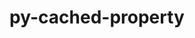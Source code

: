 ---
title: "py-cached-property"
layout: cache
categories: [package, develop]
meta: {"versions": ["1.5.2"], "compilers": ["gcc@=7.5.0"], "oss": ["ubuntu18.04"], "platforms": ["linux"], "targets": ["x86_64", "x86_64_v3"], "stacks": ["radiuss"], "num_specs": 39, "num_specs_by_stack": {"radiuss": 39}}
spec_details: [{"hash": "s6ljftqlk3ckhjzn75j4ylavxt4bl5tz", "compiler": "gcc@=7.5.0", "versions": ["1.5.2"], "os": "ubuntu18.04", "platform": "linux", "target": "x86_64", "variants": ["build_system=python_pip"], "stacks": ["radiuss"], "size": "-", "tarball": "https://binaries.spack.io/develop/build_cache/linux-ubuntu18.04-x86_64/gcc-7.5.0/py-cached-property-1.5.2/linux-ubuntu18.04-x86_64-gcc-7.5.0-py-cached-property-1.5.2-s6ljftqlk3ckhjzn75j4ylavxt4bl5tz.spack"}, {"hash": "agxkzzsx7ixbicqbpmzbzdqvtxwbbrmc", "compiler": "gcc@=7.5.0", "versions": ["1.5.2"], "os": "ubuntu18.04", "platform": "linux", "target": "x86_64", "variants": [], "stacks": ["radiuss"], "size": "-", "tarball": "https://binaries.spack.io/develop/build_cache/linux-ubuntu18.04-x86_64/gcc-7.5.0/py-cached-property-1.5.2/linux-ubuntu18.04-x86_64-gcc-7.5.0-py-cached-property-1.5.2-agxkzzsx7ixbicqbpmzbzdqvtxwbbrmc.spack"}, {"hash": "5s47u37vblt5rleo5xmnqcdvxgofdfgk", "compiler": "gcc@=7.5.0", "versions": ["1.5.2"], "os": "ubuntu18.04", "platform": "linux", "target": "x86_64", "variants": [], "stacks": ["radiuss"], "size": "-", "tarball": "https://binaries.spack.io/develop/build_cache/linux-ubuntu18.04-x86_64/gcc-7.5.0/py-cached-property-1.5.2/linux-ubuntu18.04-x86_64-gcc-7.5.0-py-cached-property-1.5.2-5s47u37vblt5rleo5xmnqcdvxgofdfgk.spack"}, {"hash": "6yzcco3y3wwnrdnlsac4tvjksj6ti6xi", "compiler": "gcc@=7.5.0", "versions": ["1.5.2"], "os": "ubuntu18.04", "platform": "linux", "target": "x86_64", "variants": [], "stacks": ["radiuss"], "size": "-", "tarball": "https://binaries.spack.io/develop/build_cache/linux-ubuntu18.04-x86_64/gcc-7.5.0/py-cached-property-1.5.2/linux-ubuntu18.04-x86_64-gcc-7.5.0-py-cached-property-1.5.2-6yzcco3y3wwnrdnlsac4tvjksj6ti6xi.spack"}, {"hash": "hnqjut4c6huvqyjiktkdzupfu7odm5er", "compiler": "gcc@=7.5.0", "versions": ["1.5.2"], "os": "ubuntu18.04", "platform": "linux", "target": "x86_64", "variants": ["build_system=python_pip"], "stacks": ["radiuss"], "size": "-", "tarball": "https://binaries.spack.io/develop/build_cache/linux-ubuntu18.04-x86_64/gcc-7.5.0/py-cached-property-1.5.2/linux-ubuntu18.04-x86_64-gcc-7.5.0-py-cached-property-1.5.2-hnqjut4c6huvqyjiktkdzupfu7odm5er.spack"}, {"hash": "fuoxojwxmj5mygps7d2lmx25nxscmzzr", "compiler": "gcc@=7.5.0", "versions": ["1.5.2"], "os": "ubuntu18.04", "platform": "linux", "target": "x86_64", "variants": [], "stacks": ["radiuss"], "size": "-", "tarball": "https://binaries.spack.io/develop/build_cache/linux-ubuntu18.04-x86_64/gcc-7.5.0/py-cached-property-1.5.2/linux-ubuntu18.04-x86_64-gcc-7.5.0-py-cached-property-1.5.2-fuoxojwxmj5mygps7d2lmx25nxscmzzr.spack"}, {"hash": "rwrrjeq3i3gxs4xpai4sixrkk2bvfy7w", "compiler": "gcc@=7.5.0", "versions": ["1.5.2"], "os": "ubuntu18.04", "platform": "linux", "target": "x86_64", "variants": [], "stacks": ["radiuss"], "size": "-", "tarball": "https://binaries.spack.io/develop/build_cache/linux-ubuntu18.04-x86_64/gcc-7.5.0/py-cached-property-1.5.2/linux-ubuntu18.04-x86_64-gcc-7.5.0-py-cached-property-1.5.2-rwrrjeq3i3gxs4xpai4sixrkk2bvfy7w.spack"}, {"hash": "7oq3eznw4tkbgbbmdakhn6464agmbbox", "compiler": "gcc@=7.5.0", "versions": ["1.5.2"], "os": "ubuntu18.04", "platform": "linux", "target": "x86_64", "variants": [], "stacks": ["radiuss"], "size": "-", "tarball": "https://binaries.spack.io/develop/build_cache/linux-ubuntu18.04-x86_64/gcc-7.5.0/py-cached-property-1.5.2/linux-ubuntu18.04-x86_64-gcc-7.5.0-py-cached-property-1.5.2-7oq3eznw4tkbgbbmdakhn6464agmbbox.spack"}, {"hash": "lcqxdhllnetm72jxfroiqruhd3ztstpd", "compiler": "gcc@=7.5.0", "versions": ["1.5.2"], "os": "ubuntu18.04", "platform": "linux", "target": "x86_64", "variants": [], "stacks": ["radiuss"], "size": "-", "tarball": "https://binaries.spack.io/develop/build_cache/linux-ubuntu18.04-x86_64/gcc-7.5.0/py-cached-property-1.5.2/linux-ubuntu18.04-x86_64-gcc-7.5.0-py-cached-property-1.5.2-lcqxdhllnetm72jxfroiqruhd3ztstpd.spack"}, {"hash": "32blvxnbvl4fzueau2paythehgwnotsq", "compiler": "gcc@=7.5.0", "versions": ["1.5.2"], "os": "ubuntu18.04", "platform": "linux", "target": "x86_64", "variants": [], "stacks": ["radiuss"], "size": "-", "tarball": "https://binaries.spack.io/develop/build_cache/linux-ubuntu18.04-x86_64/gcc-7.5.0/py-cached-property-1.5.2/linux-ubuntu18.04-x86_64-gcc-7.5.0-py-cached-property-1.5.2-32blvxnbvl4fzueau2paythehgwnotsq.spack"}, {"hash": "23rzwggqre7hxb5xwstebvkzoupkcfvt", "compiler": "gcc@=7.5.0", "versions": ["1.5.2"], "os": "ubuntu18.04", "platform": "linux", "target": "x86_64", "variants": [], "stacks": ["radiuss"], "size": "-", "tarball": "https://binaries.spack.io/develop/build_cache/linux-ubuntu18.04-x86_64/gcc-7.5.0/py-cached-property-1.5.2/linux-ubuntu18.04-x86_64-gcc-7.5.0-py-cached-property-1.5.2-23rzwggqre7hxb5xwstebvkzoupkcfvt.spack"}, {"hash": "gjufw6h7invsy4edox3qymnlsmftsr6q", "compiler": "gcc@=7.5.0", "versions": ["1.5.2"], "os": "ubuntu18.04", "platform": "linux", "target": "x86_64", "variants": [], "stacks": ["radiuss"], "size": "-", "tarball": "https://binaries.spack.io/develop/build_cache/linux-ubuntu18.04-x86_64/gcc-7.5.0/py-cached-property-1.5.2/linux-ubuntu18.04-x86_64-gcc-7.5.0-py-cached-property-1.5.2-gjufw6h7invsy4edox3qymnlsmftsr6q.spack"}, {"hash": "ksj3vucyfkkqwoxz7o2cxpdrsxbczlsn", "compiler": "gcc@=7.5.0", "versions": ["1.5.2"], "os": "ubuntu18.04", "platform": "linux", "target": "x86_64", "variants": [], "stacks": ["radiuss"], "size": "-", "tarball": "https://binaries.spack.io/develop/build_cache/linux-ubuntu18.04-x86_64/gcc-7.5.0/py-cached-property-1.5.2/linux-ubuntu18.04-x86_64-gcc-7.5.0-py-cached-property-1.5.2-ksj3vucyfkkqwoxz7o2cxpdrsxbczlsn.spack"}, {"hash": "5rm422t6bamxebfx3ul2k3srqmne53ii", "compiler": "gcc@=7.5.0", "versions": ["1.5.2"], "os": "ubuntu18.04", "platform": "linux", "target": "x86_64", "variants": [], "stacks": ["radiuss"], "size": "-", "tarball": "https://binaries.spack.io/develop/build_cache/linux-ubuntu18.04-x86_64/gcc-7.5.0/py-cached-property-1.5.2/linux-ubuntu18.04-x86_64-gcc-7.5.0-py-cached-property-1.5.2-5rm422t6bamxebfx3ul2k3srqmne53ii.spack"}, {"hash": "kwhacjsbvzwmgjrhuzege3akuzhelalb", "compiler": "gcc@=7.5.0", "versions": ["1.5.2"], "os": "ubuntu18.04", "platform": "linux", "target": "x86_64", "variants": [], "stacks": ["radiuss"], "size": "-", "tarball": "https://binaries.spack.io/develop/build_cache/linux-ubuntu18.04-x86_64/gcc-7.5.0/py-cached-property-1.5.2/linux-ubuntu18.04-x86_64-gcc-7.5.0-py-cached-property-1.5.2-kwhacjsbvzwmgjrhuzege3akuzhelalb.spack"}, {"hash": "6vob4mt56j5mc23ypqhhydkghs6yxafe", "compiler": "gcc@=7.5.0", "versions": ["1.5.2"], "os": "ubuntu18.04", "platform": "linux", "target": "x86_64", "variants": [], "stacks": ["radiuss"], "size": "-", "tarball": "https://binaries.spack.io/develop/build_cache/linux-ubuntu18.04-x86_64/gcc-7.5.0/py-cached-property-1.5.2/linux-ubuntu18.04-x86_64-gcc-7.5.0-py-cached-property-1.5.2-6vob4mt56j5mc23ypqhhydkghs6yxafe.spack"}, {"hash": "4leaacctlojfszqkakoceh2nbk7oic4p", "compiler": "gcc@=7.5.0", "versions": ["1.5.2"], "os": "ubuntu18.04", "platform": "linux", "target": "x86_64", "variants": [], "stacks": ["radiuss"], "size": "-", "tarball": "https://binaries.spack.io/develop/build_cache/linux-ubuntu18.04-x86_64/gcc-7.5.0/py-cached-property-1.5.2/linux-ubuntu18.04-x86_64-gcc-7.5.0-py-cached-property-1.5.2-4leaacctlojfszqkakoceh2nbk7oic4p.spack"}, {"hash": "phals4p6yawe2ybtcft4j3epdj4yt2ye", "compiler": "gcc@=7.5.0", "versions": ["1.5.2"], "os": "ubuntu18.04", "platform": "linux", "target": "x86_64", "variants": ["build_system=python_pip"], "stacks": ["radiuss"], "size": "-", "tarball": "https://binaries.spack.io/develop/build_cache/linux-ubuntu18.04-x86_64/gcc-7.5.0/py-cached-property-1.5.2/linux-ubuntu18.04-x86_64-gcc-7.5.0-py-cached-property-1.5.2-phals4p6yawe2ybtcft4j3epdj4yt2ye.spack"}, {"hash": "l7vcm4htbu65b2nfld4luht6fn6il33t", "compiler": "gcc@=7.5.0", "versions": ["1.5.2"], "os": "ubuntu18.04", "platform": "linux", "target": "x86_64", "variants": [], "stacks": ["radiuss"], "size": "-", "tarball": "https://binaries.spack.io/develop/build_cache/linux-ubuntu18.04-x86_64/gcc-7.5.0/py-cached-property-1.5.2/linux-ubuntu18.04-x86_64-gcc-7.5.0-py-cached-property-1.5.2-l7vcm4htbu65b2nfld4luht6fn6il33t.spack"}, {"hash": "qjyr55n3cctar67gkaeps2noihk52msw", "compiler": "gcc@=7.5.0", "versions": ["1.5.2"], "os": "ubuntu18.04", "platform": "linux", "target": "x86_64", "variants": ["build_system=python_pip"], "stacks": ["radiuss"], "size": "-", "tarball": "https://binaries.spack.io/develop/build_cache/linux-ubuntu18.04-x86_64/gcc-7.5.0/py-cached-property-1.5.2/linux-ubuntu18.04-x86_64-gcc-7.5.0-py-cached-property-1.5.2-qjyr55n3cctar67gkaeps2noihk52msw.spack"}, {"hash": "c2m6nzrtku3dd54m226xkvgxdg5fmne2", "compiler": "gcc@=7.5.0", "versions": ["1.5.2"], "os": "ubuntu18.04", "platform": "linux", "target": "x86_64", "variants": [], "stacks": ["radiuss"], "size": "-", "tarball": "https://binaries.spack.io/develop/build_cache/linux-ubuntu18.04-x86_64/gcc-7.5.0/py-cached-property-1.5.2/linux-ubuntu18.04-x86_64-gcc-7.5.0-py-cached-property-1.5.2-c2m6nzrtku3dd54m226xkvgxdg5fmne2.spack"}, {"hash": "ech47vx44w46tcj4ddwd57tbrhmlzqkz", "compiler": "gcc@=7.5.0", "versions": ["1.5.2"], "os": "ubuntu18.04", "platform": "linux", "target": "x86_64", "variants": [], "stacks": ["radiuss"], "size": "-", "tarball": "https://binaries.spack.io/develop/build_cache/linux-ubuntu18.04-x86_64/gcc-7.5.0/py-cached-property-1.5.2/linux-ubuntu18.04-x86_64-gcc-7.5.0-py-cached-property-1.5.2-ech47vx44w46tcj4ddwd57tbrhmlzqkz.spack"}, {"hash": "jas7gqvuax77uznwfj7g6uzs242bin4u", "compiler": "gcc@=7.5.0", "versions": ["1.5.2"], "os": "ubuntu18.04", "platform": "linux", "target": "x86_64", "variants": [], "stacks": ["radiuss"], "size": "-", "tarball": "https://binaries.spack.io/develop/build_cache/linux-ubuntu18.04-x86_64/gcc-7.5.0/py-cached-property-1.5.2/linux-ubuntu18.04-x86_64-gcc-7.5.0-py-cached-property-1.5.2-jas7gqvuax77uznwfj7g6uzs242bin4u.spack"}, {"hash": "i5f45y7wz3je5zqvgdculxenwex636cz", "compiler": "gcc@=7.5.0", "versions": ["1.5.2"], "os": "ubuntu18.04", "platform": "linux", "target": "x86_64", "variants": [], "stacks": ["radiuss"], "size": "-", "tarball": "https://binaries.spack.io/develop/build_cache/linux-ubuntu18.04-x86_64/gcc-7.5.0/py-cached-property-1.5.2/linux-ubuntu18.04-x86_64-gcc-7.5.0-py-cached-property-1.5.2-i5f45y7wz3je5zqvgdculxenwex636cz.spack"}, {"hash": "nhhatlaca3eudwhout7rqdjtvi77t7mu", "compiler": "gcc@=7.5.0", "versions": ["1.5.2"], "os": "ubuntu18.04", "platform": "linux", "target": "x86_64", "variants": [], "stacks": ["radiuss"], "size": "-", "tarball": "https://binaries.spack.io/develop/build_cache/linux-ubuntu18.04-x86_64/gcc-7.5.0/py-cached-property-1.5.2/linux-ubuntu18.04-x86_64-gcc-7.5.0-py-cached-property-1.5.2-nhhatlaca3eudwhout7rqdjtvi77t7mu.spack"}, {"hash": "slcr5njqxs6yy4uuf3qw24p3rpz4rbgg", "compiler": "gcc@=7.5.0", "versions": ["1.5.2"], "os": "ubuntu18.04", "platform": "linux", "target": "x86_64", "variants": [], "stacks": ["radiuss"], "size": "-", "tarball": "https://binaries.spack.io/develop/build_cache/linux-ubuntu18.04-x86_64/gcc-7.5.0/py-cached-property-1.5.2/linux-ubuntu18.04-x86_64-gcc-7.5.0-py-cached-property-1.5.2-slcr5njqxs6yy4uuf3qw24p3rpz4rbgg.spack"}, {"hash": "rijbvbrm7gaiop722piwibhstoo3anqv", "compiler": "gcc@=7.5.0", "versions": ["1.5.2"], "os": "ubuntu18.04", "platform": "linux", "target": "x86_64", "variants": [], "stacks": ["radiuss"], "size": "-", "tarball": "https://binaries.spack.io/develop/build_cache/linux-ubuntu18.04-x86_64/gcc-7.5.0/py-cached-property-1.5.2/linux-ubuntu18.04-x86_64-gcc-7.5.0-py-cached-property-1.5.2-rijbvbrm7gaiop722piwibhstoo3anqv.spack"}, {"hash": "sajjwqht67sxsplvo5e7i4s5znmehv2d", "compiler": "gcc@=7.5.0", "versions": ["1.5.2"], "os": "ubuntu18.04", "platform": "linux", "target": "x86_64", "variants": [], "stacks": ["radiuss"], "size": "-", "tarball": "https://binaries.spack.io/develop/build_cache/linux-ubuntu18.04-x86_64/gcc-7.5.0/py-cached-property-1.5.2/linux-ubuntu18.04-x86_64-gcc-7.5.0-py-cached-property-1.5.2-sajjwqht67sxsplvo5e7i4s5znmehv2d.spack"}, {"hash": "x2343tlgm5ofrkhds3wdnoy5dflgw7da", "compiler": "gcc@=7.5.0", "versions": ["1.5.2"], "os": "ubuntu18.04", "platform": "linux", "target": "x86_64", "variants": [], "stacks": ["radiuss"], "size": "-", "tarball": "https://binaries.spack.io/develop/build_cache/linux-ubuntu18.04-x86_64/gcc-7.5.0/py-cached-property-1.5.2/linux-ubuntu18.04-x86_64-gcc-7.5.0-py-cached-property-1.5.2-x2343tlgm5ofrkhds3wdnoy5dflgw7da.spack"}, {"hash": "xajj7axri4g3m73bczpycrpgmthcawsy", "compiler": "gcc@=7.5.0", "versions": ["1.5.2"], "os": "ubuntu18.04", "platform": "linux", "target": "x86_64", "variants": [], "stacks": ["radiuss"], "size": "-", "tarball": "https://binaries.spack.io/develop/build_cache/linux-ubuntu18.04-x86_64/gcc-7.5.0/py-cached-property-1.5.2/linux-ubuntu18.04-x86_64-gcc-7.5.0-py-cached-property-1.5.2-xajj7axri4g3m73bczpycrpgmthcawsy.spack"}, {"hash": "tfi5qgujmkqzpguwxnub4datkulnch6e", "compiler": "gcc@=7.5.0", "versions": ["1.5.2"], "os": "ubuntu18.04", "platform": "linux", "target": "x86_64", "variants": [], "stacks": ["radiuss"], "size": "-", "tarball": "https://binaries.spack.io/develop/build_cache/linux-ubuntu18.04-x86_64/gcc-7.5.0/py-cached-property-1.5.2/linux-ubuntu18.04-x86_64-gcc-7.5.0-py-cached-property-1.5.2-tfi5qgujmkqzpguwxnub4datkulnch6e.spack"}, {"hash": "sttmacxhgtkeerhzj5x52iqu6vbnod3e", "compiler": "gcc@=7.5.0", "versions": ["1.5.2"], "os": "ubuntu18.04", "platform": "linux", "target": "x86_64", "variants": [], "stacks": ["radiuss"], "size": "-", "tarball": "https://binaries.spack.io/develop/build_cache/linux-ubuntu18.04-x86_64/gcc-7.5.0/py-cached-property-1.5.2/linux-ubuntu18.04-x86_64-gcc-7.5.0-py-cached-property-1.5.2-sttmacxhgtkeerhzj5x52iqu6vbnod3e.spack"}, {"hash": "uwuihkuuz6ofppdbdy7re4zzl5kuqwoy", "compiler": "gcc@=7.5.0", "versions": ["1.5.2"], "os": "ubuntu18.04", "platform": "linux", "target": "x86_64", "variants": [], "stacks": ["radiuss"], "size": "-", "tarball": "https://binaries.spack.io/develop/build_cache/linux-ubuntu18.04-x86_64/gcc-7.5.0/py-cached-property-1.5.2/linux-ubuntu18.04-x86_64-gcc-7.5.0-py-cached-property-1.5.2-uwuihkuuz6ofppdbdy7re4zzl5kuqwoy.spack"}, {"hash": "yfqmek3623qsm2cpitnunqqjvwmhhfj2", "compiler": "gcc@=7.5.0", "versions": ["1.5.2"], "os": "ubuntu18.04", "platform": "linux", "target": "x86_64", "variants": [], "stacks": ["radiuss"], "size": "-", "tarball": "https://binaries.spack.io/develop/build_cache/linux-ubuntu18.04-x86_64/gcc-7.5.0/py-cached-property-1.5.2/linux-ubuntu18.04-x86_64-gcc-7.5.0-py-cached-property-1.5.2-yfqmek3623qsm2cpitnunqqjvwmhhfj2.spack"}, {"hash": "clx3lw45wrx224sbfgm3in7xfxr3k4di", "compiler": "gcc@=7.5.0", "versions": ["1.5.2"], "os": "ubuntu18.04", "platform": "linux", "target": "x86_64_v3", "variants": ["build_system=python_pip"], "stacks": ["radiuss"], "size": "-", "tarball": "https://binaries.spack.io/develop/build_cache/linux-ubuntu18.04-x86_64_v3/gcc-7.5.0/py-cached-property-1.5.2/linux-ubuntu18.04-x86_64_v3-gcc-7.5.0-py-cached-property-1.5.2-clx3lw45wrx224sbfgm3in7xfxr3k4di.spack"}, {"hash": "grvxroneb4srjtswpl7c5sjweo4mx2lb", "compiler": "gcc@=7.5.0", "versions": ["1.5.2"], "os": "ubuntu18.04", "platform": "linux", "target": "x86_64_v3", "variants": ["build_system=python_pip"], "stacks": ["radiuss"], "size": "-", "tarball": "https://binaries.spack.io/develop/build_cache/linux-ubuntu18.04-x86_64_v3/gcc-7.5.0/py-cached-property-1.5.2/linux-ubuntu18.04-x86_64_v3-gcc-7.5.0-py-cached-property-1.5.2-grvxroneb4srjtswpl7c5sjweo4mx2lb.spack"}, {"hash": "ra4q4pjroieonehkg6gqmxx5q5e6gxdh", "compiler": "gcc@=7.5.0", "versions": ["1.5.2"], "os": "ubuntu18.04", "platform": "linux", "target": "x86_64_v3", "variants": ["build_system=python_pip"], "stacks": ["radiuss"], "size": "-", "tarball": "https://binaries.spack.io/develop/build_cache/linux-ubuntu18.04-x86_64_v3/gcc-7.5.0/py-cached-property-1.5.2/linux-ubuntu18.04-x86_64_v3-gcc-7.5.0-py-cached-property-1.5.2-ra4q4pjroieonehkg6gqmxx5q5e6gxdh.spack"}, {"hash": "i5f366mi7hopu7qv2tmcnwxex6yqxnfc", "compiler": "gcc@=7.5.0", "versions": ["1.5.2"], "os": "ubuntu18.04", "platform": "linux", "target": "x86_64_v3", "variants": ["build_system=python_pip"], "stacks": ["radiuss"], "size": "-", "tarball": "https://binaries.spack.io/develop/build_cache/linux-ubuntu18.04-x86_64_v3/gcc-7.5.0/py-cached-property-1.5.2/linux-ubuntu18.04-x86_64_v3-gcc-7.5.0-py-cached-property-1.5.2-i5f366mi7hopu7qv2tmcnwxex6yqxnfc.spack"}, {"hash": "oo6tfzlxv4g3o3k3hvps44cb7s3ieu7c", "compiler": "gcc@=7.5.0", "versions": ["1.5.2"], "os": "ubuntu18.04", "platform": "linux", "target": "x86_64_v3", "variants": ["build_system=python_pip"], "stacks": ["radiuss"], "size": "-", "tarball": "https://binaries.spack.io/develop/build_cache/linux-ubuntu18.04-x86_64_v3/gcc-7.5.0/py-cached-property-1.5.2/linux-ubuntu18.04-x86_64_v3-gcc-7.5.0-py-cached-property-1.5.2-oo6tfzlxv4g3o3k3hvps44cb7s3ieu7c.spack"}]
---